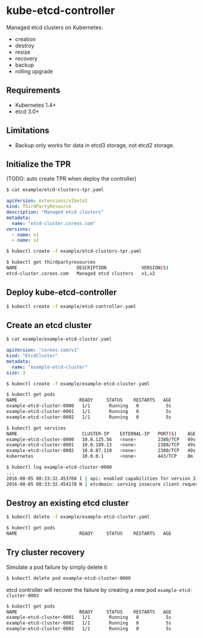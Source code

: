 # kube-etcd-controller

Managed etcd clusters on Kubernetes:

- creation
- destroy
- resize
- recovery
- backup
- rolling upgrade

## Requirements

- Kubernetes 1.4+
- etcd 3.0+

## Limitations

- Backup only works for data in etcd3 storage, not etcd2 storage.

## Initialize the TPR

(TODO: auto create TPR when deploy the controller)

```bash
$ cat example/etcd-clusters-tpr.yaml
```

```yaml
apiVersion: extensions/v1beta1
kind: ThirdPartyResource
description: "Managed etcd clusters"
metadata:
  name: "etcd-cluster.coreos.com"
versions:
  - name: v1
  - name: v2
```

```bash
$ kubectl create -f example/etcd-clusters-tpr.yaml

$ kubectl get thirdpartyresources
NAME                      DESCRIPTION             VERSION(S)
etcd-cluster.coreos.com   Managed etcd clusters   v1,v2
```


## Deploy kube-etcd-controller

```bash
$ kubectl create -f example/etcd-controller.yaml
```

## Create an etcd cluster

```bash
$ cat example/example-etcd-cluster.yaml
```

```yaml
apiVersion: "coreos.com/v1"
kind: "EtcdCluster"
metadata:
  name: "example-etcd-cluster"
size: 3
```

```bash
$ kubectl create -f example/example-etcd-cluster.yaml
```

```bash
$ kubectl get pods
NAME                       READY     STATUS    RESTARTS   AGE
example-etcd-cluster-0000   1/1       Running   0          5s
example-etcd-cluster-0001   1/1       Running   0          5s
example-etcd-cluster-0002   1/1       Running   0          5s
```

```bash
$ kubectl get services
NAME                        CLUSTER-IP    EXTERNAL-IP   PORT(S)    AGE
example-etcd-cluster-0000   10.0.125.56   <none>        2380/TCP   49s
example-etcd-cluster-0001   10.0.189.13   <none>        2380/TCP   49s
example-etcd-cluster-0002   10.0.87.110   <none>        2380/TCP   49s
kubernetes                  10.0.0.1      <none>        443/TCP    8m
```

```bash
$ kubectl log example-etcd-cluster-0000
...
2016-08-05 00:33:32.453768 I | api: enabled capabilities for version 3.0
2016-08-05 00:33:32.454178 N | etcdmain: serving insecure client requests on 0.0.0.0:2379, this is strongly discouraged!
```

## Destroy an existing etcd cluster

```bash
$ kubectl delete -f example/example-etcd-cluster.yaml
```

```bash
$ kubectl get pods
NAME                       READY     STATUS    RESTARTS   AGE
```
## Try cluster recovery

Simulate a pod failure by simply delete it

```bash
$ kubectl delete pod example-etcd-cluster-0000
```

etcd controller will recover the failure by creating a new pod `example-etcd-cluster-0003`

```bash
$ kubectl get pods
NAME                       READY     STATUS    RESTARTS   AGE
example-etcd-cluster-0001   1/1       Running   0          5s
example-etcd-cluster-0002   1/1       Running   0          5s
example-etcd-cluster-0003   1/1       Running   0          5s
```

